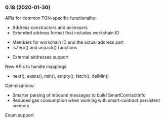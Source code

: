 ### 0.18 (2020-01-30)

APIs for common TON-specific functionality:
 * Address constructors and accessors
 * Extended address format that includes workchain ID
  - Members for workchain ID and the actual address part
  - isZero() and unpack() functions
 * External addresses support

New APIs to handle mappings:
 * next(), exists(), min(), empty(), fetch(), delMin()

Optimizations:
 * Smarter parsing of inbound messages to build SmartContractInfo
 * Reduced gas consumption when working with smart-contract persistent memory

Enum support
